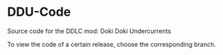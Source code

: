 # DDU-Code
Source code for the DDLC mod: Doki Doki Undercurrents

To view the code of a certain release, choose the corresponding branch.

